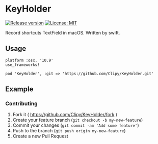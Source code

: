 # KeyHolder
[![Release version](https://img.shields.io/github/release/Clipy/KeyHolder.svg)](https://github.com/Clipy/KeyHolder/releases)
[![License: MIT](https://img.shields.io/github/license/Clipy/KeyHolder.svg)](https://github.com/Clipy/KeyHolder/blob/master/LICENSE)

Record shortcuts TextField in macOS. Written by swift.

## Usage
```
platform :osx, '10.9'
use_frameworks!

pod 'KeyHolder', :git => 'https://github.com/Clipy/KeyHolder.git'
```

## Example

### Contributing
1. Fork it ( https://github.com/Clipy/KeyHolder/fork )
2. Create your feature branch (`git checkout -b my-new-feature`)
3. Commit your changes (`git commit -am 'Add some feature'`)
4. Push to the branch (`git push origin my-new-feature`)
5. Create a new Pull Request
